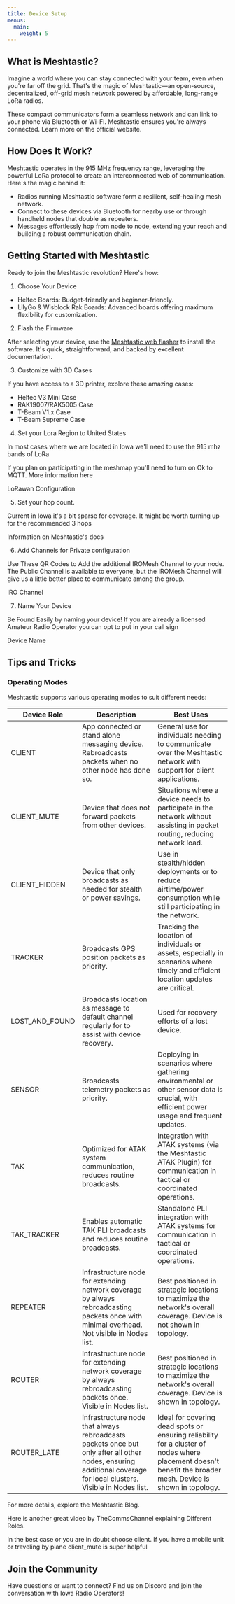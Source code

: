 ```yaml
---
title: Device Setup
menus:
  main:
    weight: 5
---
```


## What is Meshtastic?

Imagine a world where you can stay connected with your team, even when you're far off the grid.
That's the magic of Meshtastic—an open-source, decentralized, off-grid mesh network powered by affordable, long-range LoRa radios.

These compact communicators form a seamless network and can link to your phone via Bluetooth or Wi-Fi.
Meshtastic ensures you're always connected. Learn more on the official website.

## How Does It Work?

Meshtastic operates in the 915 MHz frequency range, leveraging the powerful LoRa protocol to create an interconnected web of communication.
Here's the magic behind it:

- Radios running Meshtastic software form a resilient, self-healing mesh network.
- Connect to these devices via Bluetooth for nearby use or through handheld nodes that double as repeaters.
- Messages effortlessly hop from node to node, extending your reach and building a robust communication chain.

## Getting Started with Meshtastic

Ready to join the Meshtastic revolution?
Here's how:

1. Choose Your Device

- Heltec Boards: Budget-friendly and beginner-friendly.
- LilyGo & Wisblock Rak Boards: Advanced boards offering maximum flexibility for customization.

2. Flash the Firmware

After selecting your device, use the [Meshtastic web flasher](https://flasher.meshtastic.org/) to install the software.
It's quick, straightforward, and backed by excellent documentation.

3. Customize with 3D Cases

If you have access to a 3D printer, explore these amazing cases:

- Heltec V3 Mini Case
- RAK19007/RAK5005 Case
- T-Beam V1.x Case
- T-Beam Supreme Case

4. Set your Lora Region to United States

In most cases where we are located in Iowa we'll need to use the 915 mhz bands of LoRa

If you plan on participating in the meshmap you'll need to turn on Ok to MQTT.
More information here

LoRawan Configuration

5. Set your hop count.

Current in Iowa it's a bit sparse for coverage.
It might be worth turning up for the recommended 3 hops

Information on Meshtastic's docs

6. Add Channels for Private configuration

Use These QR Codes to Add the additional IROMesh Channel to your node.
The Public Channel is available to everyone, but the IROMesh Channel will give us a little better place to communicate among the group.

IRO Channel

7. Name Your Device

Be Found Easily by naming your device! If you are already a licensed Amateur Radio Operator you can opt to put in your call sign

Device Name

## Tips and Tricks

### Operating Modes

Meshtastic supports various operating modes to suit different needs:

| Device Role | Description | Best Uses |
|-------------|-------------|-----------|
| CLIENT | App connected or stand alone messaging device. Rebroadcasts packets when no other node has done so. | General use for individuals needing to communicate over the Meshtastic network with support for client applications. |
| CLIENT_MUTE | Device that does not forward packets from other devices. | Situations where a device needs to participate in the network without assisting in packet routing, reducing network load. |
| CLIENT_HIDDEN | Device that only broadcasts as needed for stealth or power savings. | Use in stealth/hidden deployments or to reduce airtime/power consumption while still participating in the network. |
| TRACKER | Broadcasts GPS position packets as priority. | Tracking the location of individuals or assets, especially in scenarios where timely and efficient location updates are critical. |
| LOST_AND_FOUND | Broadcasts location as message to default channel regularly for to assist with device recovery. | Used for recovery efforts of a lost device. |
| SENSOR | Broadcasts telemetry packets as priority. | Deploying in scenarios where gathering environmental or other sensor data is crucial, with efficient power usage and frequent updates. |
| TAK | Optimized for ATAK system communication, reduces routine broadcasts. | Integration with ATAK systems (via the Meshtastic ATAK Plugin) for communication in tactical or coordinated operations. |
| TAK_TRACKER | Enables automatic TAK PLI broadcasts and reduces routine broadcasts. | Standalone PLI integration with ATAK systems for communication in tactical or coordinated operations. |
| REPEATER | Infrastructure node for extending network coverage by always rebroadcasting packets once with minimal overhead. Not visible in Nodes list. | Best positioned in strategic locations to maximize the network's overall coverage. Device is not shown in topology. |
| ROUTER | Infrastructure node for extending network coverage by always rebroadcasting packets once. Visible in Nodes list. | Best positioned in strategic locations to maximize the network's overall coverage. Device is shown in topology. |
| ROUTER_LATE | Infrastructure node that always rebroadcasts packets once but only after all other nodes, ensuring additional coverage for local clusters. Visible in Nodes list. | Ideal for covering dead spots or ensuring reliability for a cluster of nodes where placement doesn't benefit the broader mesh. Device is shown in topology. |

For more details, explore the Meshtastic Blog.

Here is another great video by TheCommsChannel explaining Different Roles.

In the best case or you are in doubt choose client. If you have a mobile unit or traveling by plane client_mute is super helpful

## Join the Community

Have questions or want to connect? Find us on Discord and join the conversation with Iowa Radio Operators!
